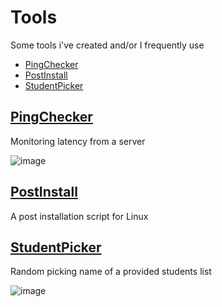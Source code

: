 # Tools

Some tools i've created and/or I frequently use

-   [PingChecker](https://github.com/ethandudu/PingChecker)
-   [PostInstall](https://github.com/ethandudu/PostInstall)
-   [StudentPicker](https://github.com/ethandudu/StudentPicker)

## [PingChecker](https://github.com/ethandudu/PingChecker)

Monitoring latency from a server

![image](https://user-images.githubusercontent.com/41381482/153867789-390e46c9-2460-4891-aa98-ae69193f5dce.png)

## [PostInstall](https://github.com/ethandudu/PostInstall)

A post installation script for Linux

## [StudentPicker](https://github.com/ethandudu/StudentPicker)

Random picking name of a provided students list

![image](https://user-images.githubusercontent.com/41381482/160927513-4e130942-9086-4f5d-aad4-6c4db0e435dc.png)
